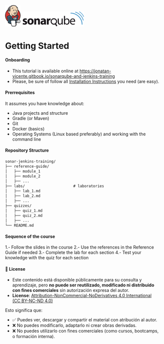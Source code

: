 
# <img src="images/jenkins_logo.png" alt="Jenkins Logo" width="50"/>   <img src="images/sonarqube.svg" alt="Sonarqube Logo" width="200"/> 


# Getting Started


#### Onboarding

* This tutorial is available online at https://jonatan-vicente.gitbook.io/sonarqube-and-jenkins-training
* Please, be sure of follow all [Installation Instructions](installations.md) you need (are easy). 

#### Prerrequisites

It assumes you have knowledge about:
- Java projects and structure
- Gradle (or Maven)
- Git
- Docker (basics)
- Operating Systems (Linux based preferably) and working with the command line


#### Repository Structure

```
sonar-jenkins-training/                   
├── reference-guide/                  
│   ├── module_1               
│   ├── module_2               
│   ├── ...
├── labs/                      # laboratories
│   ├── lab_1.md                  
│   ├── lab_2.md                  
│   ├── ...                  
├── quizzes/
│   ├── quiz_1.md				   
│   ├── quiz_2.md	
│   ├── ...	
└── README.md                 
```


#### Sequence of the course

1.- Follow the slides in the course
2.- Use the references in the Reference Guide if needed
3.- Complete the lab for each section
4.- Test your knowledge with the quiz for each section 


#### 📄 License

* Este contenido está disponible públicamente para su consulta y aprendizaje, pero **no puede ser reutilizado, modificado ni distribuido con fines comerciales** sin autorización expresa del autor.
* **License**: [Attribution-NonCommercial-NoDerivatives 4.0 International (CC BY-NC-ND 4.0)](https://creativecommons.org/licenses/by-nc-nd/4.0/deed.en)

Esto significa que:
- ✅ Puedes ver, descargar y compartir el material con atribución al autor.
- ❌ No puedes modificarlo, adaptarlo ni crear obras derivadas.
- ❌ No puedes utilizarlo con fines comerciales (como cursos, bootcamps, o formación interna).


